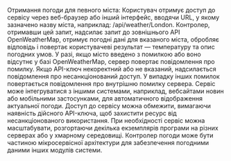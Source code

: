 Отримання погоди для певного міста:
Користувач отримує доступ до сервісу через веб-браузер або інший інтерфейс, вводячи URL, у якому зазначено назву міста, наприклад: /api/weather/London. Контролер, отримавши цей запит, надсилає запит до зовнішнього API OpenWeatherMap, отримує погодні дані для вказаного міста, обробляє відповідь і повертає користувачеві результат — температуру та опис погодних умов. У разі, якщо місто введено з помилкою або воно відсутнє у базі OpenWeatherMap, сервер повертає повідомлення про помилку. Якщо API-ключ некоректний або не вказаний, надсилається повідомлення про несанкціонований доступ. У випадку інших помилок повертається повідомлення про внутрішню помилку сервера. Сервіс може інтегруватися з іншими системами, наприклад, вебсайтами новин або мобільними застосунками, для автоматичного відображення актуальної погоди. Доступ до сервісу можна обмежити, вимагаючи наявність дійсного API-ключа, щоб захистити ресурс від несанкціонованого використання. При необхідності сервіс можна масштабувати, розгортаючи декілька екземплярів програми на різних серверах або у хмарному середовищі. Контролер погоди може бути частиною мікросервісної архітектури для забезпечення погодними даними інших модулів системи.
